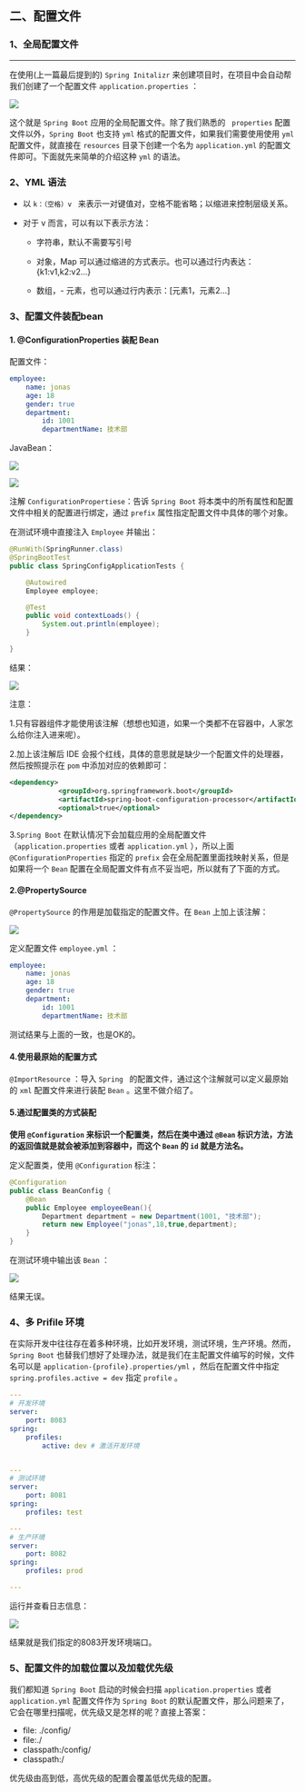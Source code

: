 ## 二、配置文件

### 1、全局配置文件

------

在使用(上一篇最后提到的) `Spring Initalizr` 来创建项目时，在项目中会自动帮我们创建了一个配置文件 `application.properties` ：

![](images/1554016102390.png)



这个就是 `Spring Boot` 应用的全局配置文件。除了我们熟悉的 ` properties` 配置文件以外，`Spring Boot` 也支持 `yml` 格式的配置文件，如果我们需要使用使用 `yml` 配置文件，就直接在 `resources` 目录下创建一个名为 `application.yml` 的配置文件即可。下面就先来简单的介绍这种 `yml` 的语法。

### 2、YML 语法

- 以 `k：（空格）v ` 来表示一对键值对，空格不能省略；以缩进来控制层级关系。

- 对于 v 而言，可以有以下表示方法：

  - 字符串，默认不需要写引号

  - 对象，Map 可以通过缩进的方式表示。也可以通过行内表达：{k1:v1,k2:v2...}

  - 数组，- 元素，也可以通过行内表示：[元素1，元素2...]

    

### 3、配置文件装配bean

#### 1. @ConfigurationProperties 装配 Bean

配置文件：

```yaml
employee:
    name: jonas
    age: 18
    gender: true
    department:
        id: 1001
        departmentName: 技术部
```

JavaBean：

![](images/1554020214608.png)

![](images/1554020253722.png)

注解 `ConfigurationPropertiese`：告诉 `Spring Boot` 将本类中的所有属性和配置文件中相关的配置进行绑定，通过 `prefix` 属性指定配置文件中具体的哪个对象。

在测试环境中直接注入 `Employee` 并输出：

```java
@RunWith(SpringRunner.class)
@SpringBootTest
public class SpringConfigApplicationTests {

    @Autowired
    Employee employee;

    @Test
    public void contextLoads() {
        System.out.println(employee);
    }

}
```

结果：

![](images/1554021722168.png)

注意：

1.只有容器组件才能使用该注解（想想也知道，如果一个类都不在容器中，人家怎么给你注入进来呢）。

2.加上该注解后 IDE 会报个红线，具体的意思就是缺少一个配置文件的处理器，然后按照提示在 `pom` 中添加对应的依赖即可：

```xml
<dependency>
            <groupId>org.springframework.boot</groupId>
            <artifactId>spring-boot-configuration-processor</artifactId>
            <optional>true</optional>
</dependency>
```

3.`Spring Boot` 在默认情况下会加载应用的全局配置文件（`application.properties` 或者 `application.yml` ），所以上面 `@ConfigurationProperties` 指定的 `prefix` 会在全局配置里面找映射关系，但是如果将一个 `Bean` 配置在全局配置文件有点不妥当吧，所以就有了下面的方式。

#### 2.@PropertySource

`@PropertySource` 的作用是加载指定的配置文件。在 `Bean` 上加上该注解：

![](images/1554021858466.png)

定义配置文件 `employee.yml` ：

```yaml
employee:
    name: jonas
    age: 18
    gender: true
    department:
        id: 1001
        departmentName: 技术部
```

测试结果与上面的一致，也是OK的。

#### 4.使用最原始的配置方式

`@ImportResource` ：导入 `Spring ` 的配置文件，通过这个注解就可以定义最原始的 `xml` 配置文件来进行装配 `Bean` 。这里不做介绍了。



#### 5.通过配置类的方式装配

**使用 `@Configuration` 来标识一个配置类，然后在类中通过 `@Bean` 标识方法，方法的返回值就是就会被添加到容器中，而这个 `Bean` 的 `id` 就是方法名。**

定义配置类，使用 `@Configuration` 标注：

```java
@Configuration
public class BeanConfig {
    @Bean
    public Employee employeeBean(){
        Department department = new Department(1001, "技术部");
        return new Employee("jonas",18,true,department);
    }
}
```

在测试环境中输出该 `Bean` ：

![](images/1554022808861.png)

结果无误。



### 4、多 Prifile 环境

在实际开发中往往存在着多种环境，比如开发环境，测试环境，生产环境。然而，`Spring Boot` 也替我们想好了处理办法，就是我们在主配置文件编写的时候，文件名可以是 `application-{profile}.properties/yml` ，然后在配置文件中指定 `spring.profiles.active = dev` 指定 `profile` 。

```yaml
---
# 开发环境
server:
    port: 8083
spring:
    profiles:
        active: dev # 激活开发环境


---
# 测试环境
server:
    port: 8081
spring:
    profiles: test

---
# 生产环境
server:
    port: 8082
spring:
    profiles: prod

---
```

运行并查看日志信息：

![](images/1554023532421.png)

结果就是我们指定的8083开发环境端口。



### 5、配置文件的加载位置以及加载优先级

我们都知道 `Spring Boot` 启动的时候会扫描 `application.properties` 或者 `application.yml` 配置文件作为 `Spring Boot` 的默认配置文件，那么问题来了，它会在哪里扫描呢，优先级又是怎样的呢？直接上答案：

- file: ./config/
- file:./
- classpath:/config/
- classpath:/

优先级由高到低，高优先级的配置会覆盖低优先级的配置。
